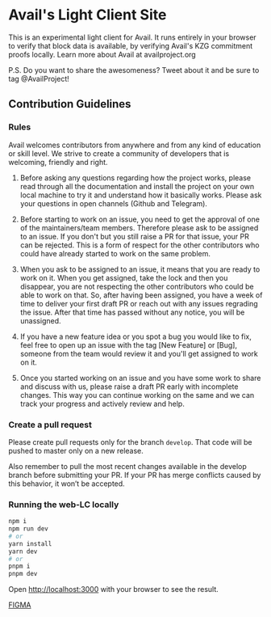 
# Avail's Light Client Site

This is an experimental light client for Avail. It runs entirely in your browser to verify that block data is available, by verifying Avail's KZG commitment proofs locally. Learn more about Avail at availproject.org

P.S. Do you want to share the awesomeness? Tweet about it and be sure to tag @AvailProject!


## Contribution Guidelines

### Rules

Avail welcomes contributors from anywhere and from any kind of education or skill level. We strive to create a community of developers that is welcoming, friendly and right.

1. Before asking any questions regarding how the project works, please read through all the documentation and install the project on your own local machine to try it and understand how it basically works. Please ask your questions in open channels (Github and Telegram).

2. Before starting to work on an issue, you need to get the approval of one of the maintainers/team members. Therefore please ask to be assigned to an issue. If you don't but you still raise a PR for that issue, your PR can be rejected. This is a form of respect for the other contributors who could have already started to work on the same problem.

3. When you ask to be assigned to an issue, it means that you are ready to work on it. When you get assigned, take the lock and then you disappear, you are not respecting the other contributors who could be able to work on that. So, after having been assigned, you have a week of time to deliver your first draft PR or reach out with any issues regrading the issue. After that time has passed without any notice, you will be unassigned.

4. If you have a new feature idea or you spot a bug you would like to fix, feel free to open up an issue with the tag [New Feature] or [Bug], someone from the team would review it and you'll get assigned to work on it.

5. Once you started working on an issue and you have some work to share and discuss with us, please raise a draft PR early with incomplete changes. This way you can continue working on the same and we can track your progress and actively review and help.

### Create a pull request

Please create pull requests only for the branch `develop`. That code will be pushed to master only on a new release.

Also remember to pull the most recent changes available in the develop branch before submitting your PR. If your PR has merge conflicts caused by this behavior, it won’t be accepted.




### Running the web-LC locally

```bash
npm i
npm run dev
# or
yarn install
yarn dev
# or
pnpm i
pnpm dev
```

Open [http://localhost:3000](http://localhost:3000) with your browser to see the result.

[FIGMA](https://www.figma.com/file/xxpfvdbphpVXAJ75iTcaQk/Avail-Web-LC?type=design&node-id=41%3A5573&mode=design&t=jqdRwMVg0hd5TFe2-1)



